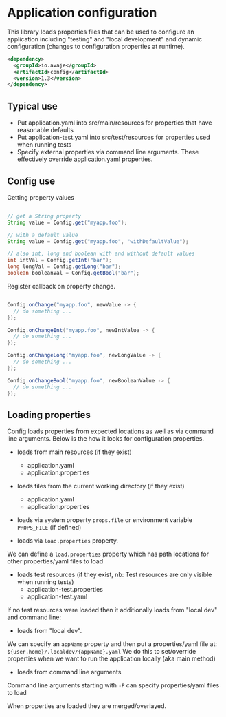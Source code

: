 # Application configuration
This library loads properties files that can be used to configure
an application including "testing" and "local development" and 
dynamic configuration (changes to configuration properties at runtime).

```xml
<dependency>
  <groupId>io.avaje</groupId>
  <artifactId>config</artifactId>
  <version>1.3</version>
</dependency>
```

## Typical use

- Put application.yaml into src/main/resources for properties that have reasonable defaults
- Put application-test.yaml into src/test/resources for properties used when running tests
- Specify external properties via command line arguments. These effectively override application.yaml properties.


## Config use

Getting property values
```java

// get a String property
String value = Config.get("myapp.foo");

// with a default value
String value = Config.get("myapp.foo", "withDefaultValue");

// also int, long and boolean with and without default values
int intVal = Config.getInt("bar");
long longVal = Config.getLong("bar");
boolean booleanVal = Config.getBool("bar");

```
Register callback on property change.
```java

Config.onChange("myapp.foo", newValue -> {
  // do something ...  
});

Config.onChangeInt("myapp.foo", newIntValue -> {
  // do something ...  
});

Config.onChangeLong("myapp.foo", newLongValue -> {
  // do something ...  
});

Config.onChangeBool("myapp.foo", newBooleanValue -> {
  // do something ...  
});

```


## Loading properties

Config loads properties from expected locations as well as via command line arguments. 
Below is the how it looks for configuration properties.
  
- loads from main resources (if they exist)
    - application.yaml
    - application.properties
    
- loads files from the current working directory (if they exist)
    - application.yaml
    - application.properties

- loads via system property `props.file` or environment variable `PROPS_FILE` (if defined)

- loads via `load.properties` property.

We can define a `load.properties` property which has path locations for other properties/yaml files to load

- loads test resources (if they exist, nb: Test resources are only visible when running tests)
    - application-test.properties
    - application-test.yaml

    
If no test resources were loaded then it additionally loads from "local dev" and command line:

- loads from "local dev".

We can specify an `appName` property and then put a properties/yaml file at: `${user.home}/.localdev/{appName}.yaml`
We do this to set/override properties when we want to run the application locally (aka main method)

- loads from command line arguments

Command line arguments starting with `-P` can specify properties/yaml files to load


When properties are loaded they are merged/overlayed.

